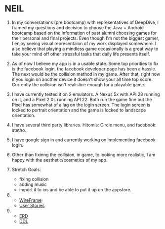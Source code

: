# NEIL
1. In my conversations (pre bootcamp) with representatives of DeepDive, I framed my questions and decision to choose the 
Java + Android bootcamp based on the information of past alumni choosing games for their personal and final projects. Even though
I'm not the biggest gamer, I enjoy seeing visual representaion of my work displayed somewhere. I also believe that playing a 
mindless game occasionally is a great way to take your mind off other stressful tasks that daily life presents itself.

2. As of now I believe my app is in a usable state. Some top priorities to fix is the facebook login, the facebook developer 
page has been a hassle. The next would be the collision method in my game. After that, right now if you login on another device 
it doesn't show your all time top score. Currently the collision isn't realistice enough for a playable game.

3. I have currently tested it on 2 emulators. A Nexus 5x with API 28 running on it, and a Pixel 2 XL running API 22. Both run
the game fine but the Pixel has somewhat of a lag on the login screen. The login screen is locked to portrait orientation and the
game is locked to landscape orientation.

4. I have several third party libraries. Hitomis: Circle menu, and facebook: stetho.

5. I have google sign in and currently working on implementing facebook login.

6. Other than fixinng the collision, in game, to looking more realistic, I am happy with the aesthetic/cosmetics of my app.

7. Stretch Goals: 
    * fixing collision
    * adding music
    * import it to ios and be able to put it up on the appstore. 
    
8. * [WireFrame](docs/NEIL_wireframe.pdf)
   * [User Stories](docs/UserStories.pdf)

9. * [ERD](docs/NEIL_Erd.pdf)
   * [DDL](docs/ddl.sql)
